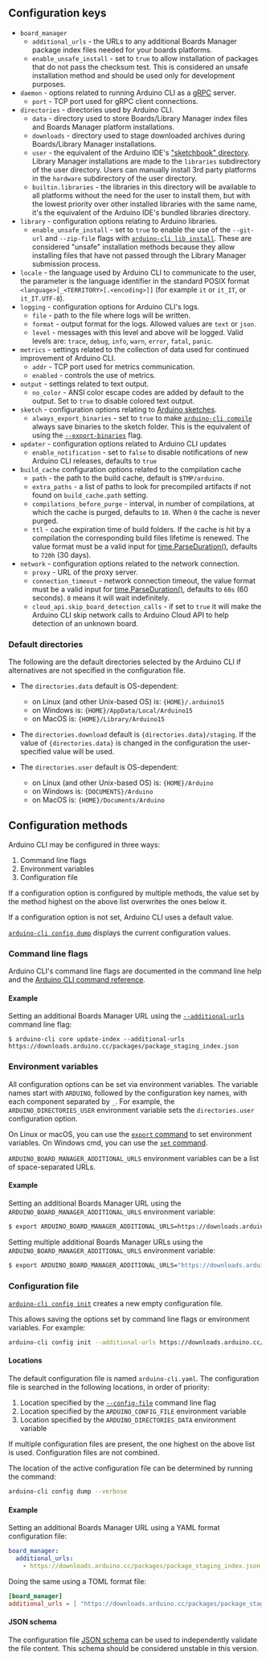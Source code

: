 ## Configuration keys

- `board_manager`
  - `additional_urls` - the URLs to any additional Boards Manager package index files needed for your boards platforms.
  - `enable_unsafe_install` - set to `true` to allow installation of packages that do not pass the checksum test. This
    is considered an unsafe installation method and should be used only for development purposes.
- `daemon` - options related to running Arduino CLI as a [gRPC] server.
  - `port` - TCP port used for gRPC client connections.
- `directories` - directories used by Arduino CLI.
  - `data` - directory used to store Boards/Library Manager index files and Boards Manager platform installations.
  - `downloads` - directory used to stage downloaded archives during Boards/Library Manager installations.
  - `user` - the equivalent of the Arduino IDE's ["sketchbook" directory][sketchbook directory]. Library Manager
    installations are made to the `libraries` subdirectory of the user directory. Users can manually install 3rd party
    platforms in the `hardware` subdirectory of the user directory.
  - `builtin.libraries` - the libraries in this directory will be available to all platforms without the need for the
    user to install them, but with the lowest priority over other installed libraries with the same name, it's the
    equivalent of the Arduino IDE's bundled libraries directory.
- `library` - configuration options relating to Arduino libraries.
  - `enable_unsafe_install` - set to `true` to enable the use of the `--git-url` and `--zip-file` flags with
    [`arduino-cli lib install`][arduino cli lib install]. These are considered "unsafe" installation methods because
    they allow installing files that have not passed through the Library Manager submission process.
- `locale` - the language used by Arduino CLI to communicate to the user, the parameter is the language identifier in
  the standard POSIX format `<language>[_<TERRITORY>[.<encoding>]]` (for example `it` or `it_IT`, or `it_IT.UTF-8`).
- `logging` - configuration options for Arduino CLI's logs.
  - `file` - path to the file where logs will be written.
  - `format` - output format for the logs. Allowed values are `text` or `json`.
  - `level` - messages with this level and above will be logged. Valid levels are: `trace`, `debug`, `info`, `warn`,
    `error`, `fatal`, `panic`.
- `metrics` - settings related to the collection of data used for continued improvement of Arduino CLI.
  - `addr` - TCP port used for metrics communication.
  - `enabled` - controls the use of metrics.
- `output` - settings related to text output.
  - `no_color` - ANSI color escape codes are added by default to the output. Set to `true` to disable colored text
    output.
- `sketch` - configuration options relating to [Arduino sketches][sketch specification].
  - `always_export_binaries` - set to `true` to make [`arduino-cli compile`][arduino-cli compile] always save binaries
    to the sketch folder. This is the equivalent of using the [`--export-binaries`][arduino-cli compile options] flag.
- `updater` - configuration options related to Arduino CLI updates
  - `enable_notification` - set to `false` to disable notifications of new Arduino CLI releases, defaults to `true`
- `build_cache` configuration options related to the compilation cache
  - `path` - the path to the build cache, default is `$TMP/arduino`.
  - `extra_paths` - a list of paths to look for precompiled artifacts if not found on `build_cache.path` setting.
  - `compilations_before_purge` - interval, in number of compilations, at which the cache is purged, defaults to `10`.
    When `0` the cache is never purged.
  - `ttl` - cache expiration time of build folders. If the cache is hit by a compilation the corresponding build files
    lifetime is renewed. The value format must be a valid input for
    [time.ParseDuration()](https://pkg.go.dev/time#ParseDuration), defaults to `720h` (30 days).
- `network` - configuration options related to the network connection.
  - `proxy` - URL of the proxy server.
  - `connection_timeout` - network connection timeout, the value format must be a valid input for
    [time.ParseDuration()](https://pkg.go.dev/time#ParseDuration), defaults to `60s` (60 seconds). `0` means it will
    wait indefinitely.
  - `cloud_api.skip_board_detection_calls` - if set to `true` it will make the Arduino CLI skip network calls to Arduino
    Cloud API to help detection of an unknown board.

### Default directories

The following are the default directories selected by the Arduino CLI if alternatives are not specified in the
configuration file.

- The `directories.data` default is OS-dependent:

  - on Linux (and other Unix-based OS) is: `{HOME}/.arduino15`
  - on Windows is: `{HOME}/AppData/Local/Arduino15`
  - on MacOS is: `{HOME}/Library/Arduino15`

- The `directories.download` default is `{directories.data}/staging`. If the value of `{directories.data}` is changed in
  the configuration the user-specified value will be used.

- The `directories.user` default is OS-dependent:
  - on Linux (and other Unix-based OS) is: `{HOME}/Arduino`
  - on Windows is: `{DOCUMENTS}/Arduino`
  - on MacOS is: `{HOME}/Documents/Arduino`

## Configuration methods

Arduino CLI may be configured in three ways:

1. Command line flags
1. Environment variables
1. Configuration file

If a configuration option is configured by multiple methods, the value set by the method highest on the above list
overwrites the ones below it.

If a configuration option is not set, Arduino CLI uses a default value.

[`arduino-cli config dump`][arduino-cli config dump] displays the current configuration values.

### Command line flags

Arduino CLI's command line flags are documented in the command line help and the [Arduino CLI command reference].

#### Example

Setting an additional Boards Manager URL using the [`--additional-urls`][arduino-cli global flags] command line flag:

```shell
$ arduino-cli core update-index --additional-urls https://downloads.arduino.cc/packages/package_staging_index.json
```

### Environment variables

All configuration options can be set via environment variables. The variable names start with `ARDUINO`, followed by the
configuration key names, with each component separated by `_`. For example, the `ARDUINO_DIRECTORIES_USER` environment
variable sets the `directories.user` configuration option.

On Linux or macOS, you can use the [`export` command][export command] to set environment variables. On Windows cmd, you
can use the [`set` command][set command].

`ARDUINO_BOARD_MANAGER_ADDITIONAL_URLS` environment variables can be a list of space-separated URLs.

#### Example

Setting an additional Boards Manager URL using the `ARDUINO_BOARD_MANAGER_ADDITIONAL_URLS` environment variable:

```sh
$ export ARDUINO_BOARD_MANAGER_ADDITIONAL_URLS=https://downloads.arduino.cc/packages/package_staging_index.json
```

Setting multiple additional Boards Manager URLs using the `ARDUINO_BOARD_MANAGER_ADDITIONAL_URLS` environment variable:

```sh
$ export ARDUINO_BOARD_MANAGER_ADDITIONAL_URLS="https://downloads.arduino.cc/packages/package_staging_index.json https://downloads.arduino.cc/packages/package_mbed_index.json"
```

### Configuration file

[`arduino-cli config init`][arduino-cli config init] creates a new empty configuration file.

This allows saving the options set by command line flags or environment variables. For example:

```sh
arduino-cli config init --additional-urls https://downloads.arduino.cc/packages/package_staging_index.json
```

#### Locations

The default configuration file is named `arduino-cli.yaml`. The configuration file is searched in the following
locations, in order of priority:

1. Location specified by the [`--config-file`][arduino cli command reference] command line flag
1. Location specified by the `ARDUINO_CONFIG_FILE` environment variable
1. Location specified by the `ARDUINO_DIRECTORIES_DATA` environment variable

If multiple configuration files are present, the one highest on the above list is used. Configuration files are not
combined.

The location of the active configuration file can be determined by running the command:

```sh
arduino-cli config dump --verbose
```

#### Example

Setting an additional Boards Manager URL using a YAML format configuration file:

```yaml
board_manager:
  additional_urls:
    - https://downloads.arduino.cc/packages/package_staging_index.json
```

Doing the same using a TOML format file:

```toml
[board_manager]
additional_urls = [ "https://downloads.arduino.cc/packages/package_staging_index.json" ]
```

#### JSON schema

The configuration file [JSON schema][configuration-schema] can be used to independently validate the file content. This
schema should be considered unstable in this version.

[grpc]: https://grpc.io
[sketchbook directory]: sketch-specification.md#sketchbook
[arduino cli lib install]: commands/arduino-cli_lib_install.md
[sketch specification]: sketch-specification.md
[arduino-cli compile]: commands/arduino-cli_compile.md
[arduino-cli compile options]: commands/arduino-cli_compile.md#options
[arduino-cli config dump]: commands/arduino-cli_config_dump.md
[arduino cli command reference]: commands/arduino-cli.md
[arduino-cli global flags]: commands/arduino-cli_config.md#options-inherited-from-parent-commands
[export command]: https://ss64.com/bash/export.html
[set command]: https://docs.microsoft.com/en-us/windows-server/administration/windows-commands/set_1
[arduino-cli config init]: commands/arduino-cli_config_init.md
[json]: https://www.json.org
[toml]: https://github.com/toml-lang/toml
[yaml]: https://en.wikipedia.org/wiki/YAML
[java properties file]: https://en.wikipedia.org/wiki/.properties
[hcl]: https://github.com/hashicorp/hcl
[ini]: https://en.wikipedia.org/wiki/INI_file
[configuration-schema]: ./configuration.schema.json
